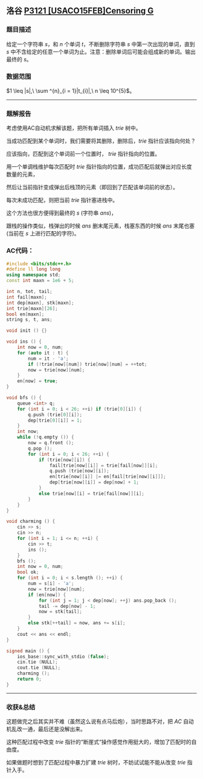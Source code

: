 ## 洛谷 [P3121 [USACO15FEB]Censoring G](https://www.luogu.com.cn/problem/P3121)

### 题目描述

给定一个字符串 $s$，和 $n$ 个单词 $t$，不断删除字符串 $s$ 中第一次出现的单词，直到 $s$ 中不含给定的任意一个单词为止。注意：删除单词后可能会组成新的单词。输出最终的 $s$。

### 数据范围

$1 \leq |s|,\ \sum ^{n}_{i = 1}|t_{i}|,\ n \leq 10^{5}$。

-----

### 题解报告

考虑使用AC自动机求解该题，把所有单词插入 $trie$ 树中。

当成功匹配到某个单词时，我们需要将其删除，删除后，$trie$ 指针应该指向何处？

应该指向，匹配到这个单词前一个位置时， $trie$ 指针指向的位置。

用一个单调栈维护每次匹配时 $trie$ 指针指向的位置，成功匹配后就弹出对应长度数量的元素，

然后让当前指针变成弹出后栈顶的元素（即回到了匹配该单词前的状态）。

每次未成功匹配，则把当前 $trie$ 指针塞进栈中。

这个方法也很方便得到最终的 $s$ (字符串 $ans$)，

跟栈的操作类似，栈弹出的时候 $ans$ 删末尾元素，栈塞东西的时候 $ans$ 末尾也塞 (当前在 $s$ 上进行匹配的字符)。

### AC代码：

```cpp
#include <bits/stdc++.h>
#define ll long long
using namespace std;
const int maxn = 1e6 + 5;

int n, tot, tail;
int fail[maxn];
int dep[maxn], stk[maxn];
int trie[maxn][26];
bool en[maxn];
string s, t, ans;

void init () {}

void ins () {
	int now = 0, num;
	for (auto it : t) {
		num = it - 'a';
		if (!trie[now][num]) trie[now][num] = ++tot;
		now = trie[now][num];
	}
	en[now] = true;
}

void bfs () {
	queue <int> q;
	for (int i = 0; i < 26; ++i) if (trie[0][i]) {
		q.push (trie[0][i]);
		dep[trie[0][i]] = 1;
	}
	int now;
	while (!q.empty ()) {
		now = q.front ();
		q.pop ();
		for (int i = 0; i < 26; ++i) {
			if (trie[now][i]) {
				fail[trie[now][i]] = trie[fail[now]][i];
				q.push (trie[now][i]);
				en[trie[now][i]] |= en[fail[trie[now][i]]];
				dep[trie[now][i]] = dep[now] + 1;
			}
			else trie[now][i] = trie[fail[now]][i];
		}
	}
}

void charming () {
	cin >> s;
	cin >> n;
	for (int i = 1; i <= n; ++i) {
		cin >> t;
		ins ();
	}
	bfs ();
	int now = 0, num;
	bool ok;
	for (int i = 0; i < s.length (); ++i) {
		num = s[i] - 'a';
		now = trie[now][num];
		if (en[now]) {
			for (int j = 1; j < dep[now]; ++j) ans.pop_back ();
			tail -= dep[now] - 1;
			now = stk[tail];
		}
		else stk[++tail] = now, ans += s[i];
	}
	cout << ans << endl;
}

signed main () {
	ios_base::sync_with_stdio (false);
	cin.tie (NULL);
	cout.tie (NULL);
	charming ();
	return 0;
}
```

-----

### 收获&总结

这题做完之后其实并不难（虽然这么说有点马后炮），当时思路不对，把 $AC$ 自动机乱改一通，最后还是没解出来。

这种匹配过程中改变 $trie$ 指针的“断崖式“操作感觉作用挺大的，增加了匹配时的自由度。

如果做题时想到了匹配过程中暴力扩建 $trie$ 树时，不妨试试能不能从改变 $trie$ 指针入手。